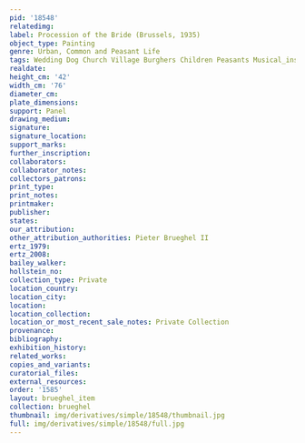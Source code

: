 ```yaml
---
pid: '18548'
relatedimg: 
label: Procession of the Bride (Brussels, 1935)
object_type: Painting
genre: Urban, Common and Peasant Life
tags: Wedding Dog Church Village Burghers Children Peasants Musical_instruments
realdate: 
height_cm: '42'
width_cm: '76'
diameter_cm: 
plate_dimensions: 
support: Panel
drawing_medium: 
signature: 
signature_location: 
support_marks: 
further_inscription: 
collaborators: 
collaborator_notes: 
collectors_patrons: 
print_type: 
print_notes: 
printmaker: 
publisher: 
states: 
our_attribution: 
other_attribution_authorities: Pieter Brueghel II
ertz_1979: 
ertz_2008: 
bailey_walker: 
hollstein_no: 
collection_type: Private
location_country: 
location_city: 
location: 
location_collection: 
location_or_most_recent_sale_notes: Private Collection
provenance: 
bibliography: 
exhibition_history: 
related_works: 
copies_and_variants: 
curatorial_files: 
external_resources: 
order: '1585'
layout: brueghel_item
collection: brueghel
thumbnail: img/derivatives/simple/18548/thumbnail.jpg
full: img/derivatives/simple/18548/full.jpg
---
```

